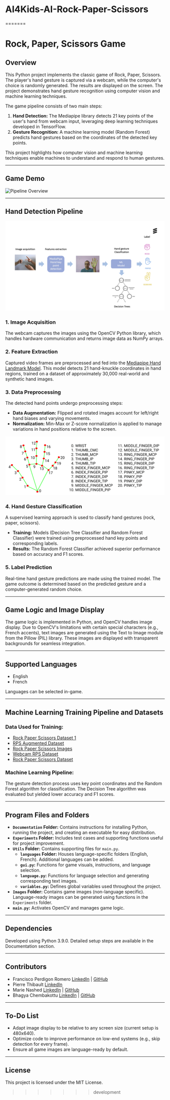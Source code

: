 # AI4Kids-AI-Rock-Paper-Scissors
=======
# Rock, Paper, Scissors Game

## Overview

This Python project implements the classic game of Rock, Paper, Scissors. The player's hand gesture is captured via a webcam, while the computer's choice is randomly generated. The results are displayed on the screen. The project demonstrates hand gesture recognition using computer vision and machine learning techniques.

The game pipeline consists of two main steps:  
1. **Hand Detection:** The Mediapipe library detects 21 key points of the user's hand from webcam input, leveraging deep learning techniques developed in TensorFlow.  
2. **Gesture Recognition:** A machine learning model (Random Forest) predicts hand gestures based on the coordinates of the detected key points.

This project highlights how computer vision and machine learning techniques enable machines to understand and respond to human gestures.

---

## Game Demo
![Pipeline Overview](Documentation/RPS_Demo.gif)

---

## Hand Detection Pipeline

![Pipeline Overview](Documentation/pipeline-v2.png)

### **1. Image Acquisition**  
The webcam captures the images using the OpenCV Python library, which handles hardware communication and returns image data as NumPy arrays.

### **2. Feature Extraction**  
Captured video frames are preprocessed and fed into the [Mediapipe Hand Landmark Model](https://developers.google.com/mediapipe/solutions/vision/hand_landmarker). This model detects 21 hand-knuckle coordinates in hand regions, trained on a dataset of approximately 30,000 real-world and synthetic hand images.

### **3. Data Preprocessing**  
The detected hand points undergo preprocessing steps:
- **Data Augmentation:** Flipped and rotated images account for left/right hand biases and varying movements.
- **Normalization:** Min-Max or Z-score normalization is applied to manage variations in hand positions relative to the screen.

![Hand Points Detected by Mediapipe](Documentation/mediapipe_hand_points.png)

### **4. Hand Gesture Classification**  
A supervised learning approach is used to classify hand gestures (rock, paper, scissors).  
- **Training:** Models (Decision Tree Classifier and Random Forest Classifier) were trained using preprocessed hand key points and corresponding labels.  
- **Results:** The Random Forest Classifier achieved superior performance based on accuracy and F1 scores.

### **5. Label Prediction**  
Real-time hand gesture predictions are made using the trained model. The game outcome is determined based on the predicted gesture and a computer-generated random choice.

---

## Game Logic and Image Display

The game logic is implemented in Python, and OpenCV handles image display. Due to OpenCV's limitations with certain special characters (e.g., French accents), text images are generated using the Text to Image module from the Pillow (PIL) library. These images are displayed with transparent backgrounds for seamless integration.

---

## Supported Languages
- English
- French  

Languages can be selected in-game.

---

## Machine Learning Training Pipeline and Datasets

### **Data Used for Training:**  
- [Rock Paper Scissors Dataset 1](https://www.kaggle.com/datasets/yash811/rockpaperscissors)  
- [RPS Augmented Dataset](https://www.kaggle.com/datasets/unajacimovic/rps-augmented)  
- [Rock Paper Scissors Images](https://www.kaggle.com/datasets/shounakdesai/rock-paper-and-scissor-images)  
- [Webcam RPS Dataset](https://www.kaggle.com/datasets/divamkachoria/webcam-rps-dataset)  
- [Rock Paper Scissors Dataset](https://www.kaggle.com/datasets/glushko/rock-paper-scissors-dataset)  

### **Machine Learning Pipeline:**  
The gesture detection process uses key point coordinates and the Random Forest algorithm for classification. The Decision Tree algorithm was evaluated but yielded lower accuracy and F1 scores.

---

## Program Files and Folders

- **`Documentation` Folder:** Contains instructions for installing Python, running the project, and creating an executable for easy distribution.  
- **`Experiments` Folder:** Includes test cases and supporting functions useful for project improvement.  
- **`Utils` Folder:** Contains supporting files for `main.py`.  
    - **`languages` Folder:** Houses language-specific folders (English, French). Additional languages can be added.  
    - **`gui.py`:** Functions for game visuals, instructions, and language selection.  
    - **`language.py`:** Functions for language selection and generating corresponding text images.  
    - **`variables.py`:** Defines global variables used throughout the project.  
- **`Images` Folder:** Contains game images (non-language specific). Language-ready images can be generated using functions in the `Experiments` folder.  
- **`main.py`:** Activates OpenCV and manages game logic.

---

## Dependencies

Developed using Python 3.9.0. Detailed setup steps are available in the Documentation section.

---

## Contributors

- Francisco Perdigon Romero [LinkedIn](https://www.linkedin.com/in/fperdigon/) | [GitHub](https://github.com/fperdigon)  
- Pierre Thibault [LinkedIn](https://www.linkedin.com/in/pierre-thibault-089b60a/)  
- Marie Nashed [LinkedIn](https://www.linkedin.com/in/marie-n-0ba014245/) | [GitHub](https://github.com/MarieNashed)  
- Bhagya Chembakottu [LinkedIn](https://www.linkedin.com/in/bhagya-c/) | [GitHub](https://github.com/BhagyaC)  

---

## To-Do List

- Adapt image display to be relative to any screen size (current setup is 480x640).
- Optimize code to improve performance on low-end systems (e.g., skip detection for every frame).
- Ensure all game images are language-ready by default.

---

## License

This project is licensed under the MIT License.
>>>>>>> development
